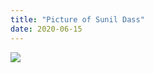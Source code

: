 ```yaml
---
title: "Picture of Sunil Dass"
date: 2020-06-15
---
```

<img src="http://zeusakadelta.github.io/RICENCODE/assets/img/gorser.jpg" > 
